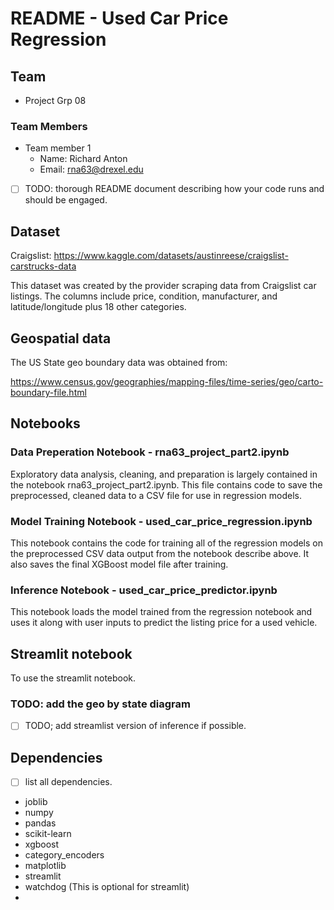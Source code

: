 # README - Used Car Price Regression

## Team

- Project Grp 08

### Team Members

- Team member 1
  - Name: Richard Anton
  - Email: [rna63@drexel.edu](mailto:rna63@drexel.edu)


- [ ] TODO:  thorough README document describing how your code runs and should be engaged.

## Dataset

Craigslist: <https://www.kaggle.com/datasets/austinreese/craigslist-carstrucks-data>

This dataset was created by the provider scraping data from Craigslist car listings.
The columns include price, condition, manufacturer, and latitude/longitude plus 18 other categories.

## Geospatial data

The US State geo boundary data was obtained from:

<https://www.census.gov/geographies/mapping-files/time-series/geo/carto-boundary-file.html>

## Notebooks

### Data Preperation Notebook - rna63_project_part2.ipynb

Exploratory data analysis, cleaning, and preparation is largely contained
in the notebook rna63_project_part2.ipynb.
This file contains code to save the preprocessed, cleaned data to a CSV file for use in regression models.

### Model Training Notebook - used_car_price_regression.ipynb

This notebook contains the code for training all of the regression models
on the preprocessed CSV data output from the notebook describe above.
It also saves the final XGBoost model file after training.

### Inference Notebook - used_car_price_predictor.ipynb

This notebook loads the model trained from the regression notebook
and uses it along with user inputs to predict the listing price for
a used vehicle.

## Streamlit notebook

To use the streamlit notebook.

### TODO: add the geo by state diagram

- [ ] TODO; add streamlist version of inference if possible.

## Dependencies

- [ ] list all dependencies.

- joblib
- numpy
- pandas
- scikit-learn
- xgboost
- category_encoders
- matplotlib
- streamlit
- watchdog (This is optional for streamlit)
- 

